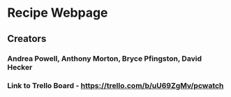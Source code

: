 # Recipe Webpage

## Creators

### Andrea Powell, Anthony Morton, Bryce Pfingston, David Hecker

### Link to Trello Board - https://trello.com/b/uU69ZgMv/pcwatch
